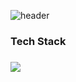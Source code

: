 ![header](https://capsule-render.vercel.app/api?type=wave&color=0:AFC4E7,100:CB9FFD&height=300&section=header&text=WellCome&fontSize=90)

<h3>Tech Stack<h3>

<img
  src="https://img.shields.io/badge/HTML5-E34F26?style=flat-square&logo=HTML5&logoColor=white"
/>
